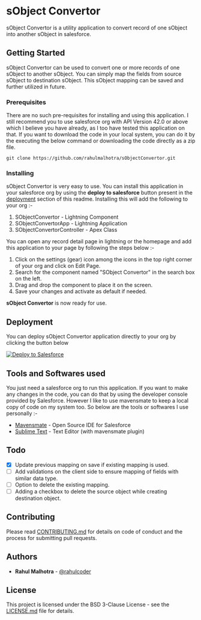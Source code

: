 # sObject Convertor

sObject Convertor is a utility application to convert record of one sObject into another sObject in salesforce.

## Getting Started

sObject Convertor can be used to convert one or more records of one sObject to another sObject. 
You can simply map the fields from source sObject to destination sObject. This sObject mapping can be saved and further utilized in future. 

### Prerequisites

There are no such pre-requisites for installing and using this application. 
I still recommend you to use salesforce org with API Version 42.0 or above which I believe you have already, as 
I too have tested this application on that. If you want to download the code in your local system, 
you can do it by the executing the below command or downloading the code directly as a zip file.

```
git clone https://github.com/rahulmalhotra/sObjectConvertor.git
```

### Installing

sObject Convertor is very easy to use. You can install this application in your salesforce org by using the **deploy to salesforce** button
present in the [deployment](#deployment) section of this readme. Installing this will add the following to your org :- 

1. SObjectConvertor - Lightning Component
2. SObjectConvertorApp - Lightning Application
3. SObjectConvertorController - Apex Class

You can open any record detail page in lightning or the homepage and add this application to your page by following the steps below :- 
1. Click on the settings (gear) icon among the icons in the top right corner of your org and click on Edit Page.
2. Search for the component named "SObject Convertor" in the search box on the left.
3. Drag and drop the component to place it on the screen.
4. Save your changes and activate as default if needed.

**sObject Convertor** is now ready for use.

## Deployment

You can deploy sObject Convertor application directly to your org by clicking the button below

<a href="https://githubsfdeploy.herokuapp.com?owner=rahulmalhotra&repo=sObjectConvertor&ref=master">
  <img alt="Deploy to Salesforce"
       src="https://raw.githubusercontent.com/afawcett/githubsfdeploy/master/deploy.png">
</a>

## Tools and Softwares used

You just need a salesforce org to run this application. 
If you want to make any changes in the code, you can do that by using the developer console provided by Salesforce. 
However I like to use mavensmate to keep a local copy of code on my system too. 
So below are the tools or softwares I use personally :-

* [Mavensmate](https://github.com/joeferraro/MavensMate-Desktop/releases) - Open Source IDE for Salesforce
* [Sublime Text](https://www.sublimetext.com/) - Text Editor (with mavensmate plugin)

## Todo

- [x] Update previous mapping on save if existing mapping is used.
- [ ] Add validations on the client side to ensure mapping of fields with similar data type.
- [ ] Option to delete the existing mapping.
- [ ] Adding a checkbox to delete the source object while creating destination object.

## Contributing

Please read [CONTRIBUTING.md](CONTRIBUTING.md) for details on code of conduct and the process for submitting pull requests.

## Authors

* **Rahul Malhotra** - [@rahulcoder](https://twitter.com/rahulcoder)

## License

This project is licensed under the BSD 3-Clause License - see the [LICENSE.md](LICENSE.md) file for details.
